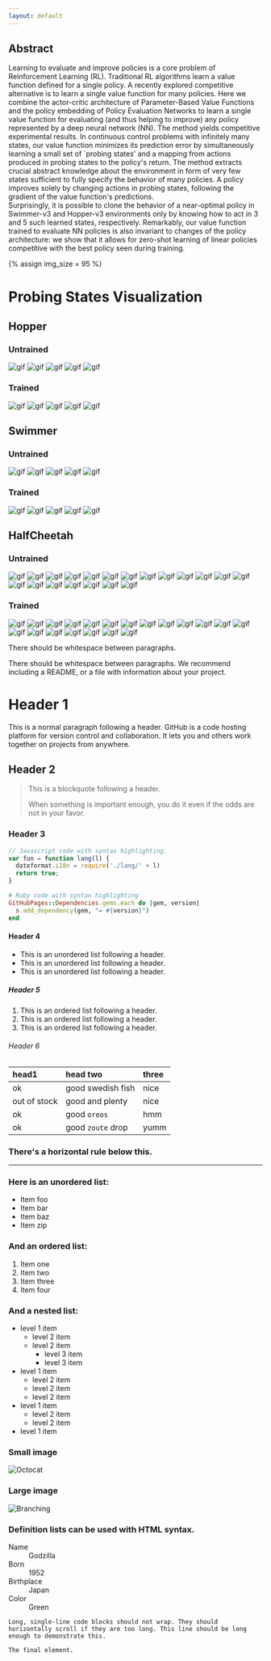 ```yaml
---
layout: default
---
```


## Abstract

Learning to evaluate and improve policies is a core problem of Reinforcement Learning (RL). 
Traditional RL algorithms learn a value function defined for a single policy. 
A recently explored competitive alternative is to learn a single value function for many policies. 
Here we combine the actor-critic architecture of Parameter-Based Value Functions and the policy embedding of Policy Evaluation Networks to learn a single value function for evaluating (and thus helping to improve) any policy represented by a deep neural network (NN). 
The method yields competitive experimental results. 
In continuous control problems with infinitely many states, our value function minimizes its prediction error by simultaneously learning a small set of  `probing states' and a mapping from actions produced in probing states to the policy's return. 
The method extracts crucial abstract knowledge about the environment in form of very few states sufficient to fully specify the behavior of many policies. 
A policy improves solely by changing actions in probing states, following the gradient of the value function's predictions.  
Surprisingly, it is possible to clone the behavior of a near-optimal policy in Swimmer-v3 and Hopper-v3 environments only by knowing how to act in 3 and 5 such learned states, respectively. 
Remarkably, our value function trained to evaluate NN policies is also invariant to changes of the policy architecture: we show that it allows for zero-shot learning of linear policies competitive with the best policy seen during training. 

{% assign img_size = 95 %}

# Probing States Visualization
## Hopper
### Untrained
<img src="/assets/gifs/Hopper_untrained/videono_act0.gif" width="{{img_size}}" height="{{img_size}}" alt="gif">
<img src="/assets/gifs/Hopper_untrained/videono_act1.gif" width="{{img_size}}" height="{{img_size}}" alt="gif">
<img src="/assets/gifs/Hopper_untrained/videono_act2.gif" width="{{img_size}}" height="{{img_size}}" alt="gif">
<img src="/assets/gifs/Hopper_untrained/videono_act3.gif" width="{{img_size}}" height="{{img_size}}" alt="gif">
<img src="/assets/gifs/Hopper_untrained/videono_act4.gif" width="{{img_size}}" height="{{img_size}}" alt="gif">

### Trained
<img src="/assets/gifs/Hopper_trained/videono_act0.gif" width="{{img_size}}" height="{{img_size}}" alt="gif">
<img src="/assets/gifs/Hopper_trained/videono_act1.gif" width="{{img_size}}" height="{{img_size}}" alt="gif">
<img src="/assets/gifs/Hopper_trained/videono_act2.gif" width="{{img_size}}" height="{{img_size}}" alt="gif">
<img src="/assets/gifs/Hopper_trained/videono_act3.gif" width="{{img_size}}" height="{{img_size}}" alt="gif">
<img src="/assets/gifs/Hopper_trained/videono_act4.gif" width="{{img_size}}" height="{{img_size}}" alt="gif">

## Swimmer
### Untrained
<img src="/assets/gifs/Swimmer_untrained/videono_act0.gif" width="{{img_size}}" height="{{img_size}}" alt="gif">
<img src="/assets/gifs/Swimmer_untrained/videono_act1.gif" width="{{img_size}}" height="{{img_size}}" alt="gif">
<img src="/assets/gifs/Swimmer_untrained/videono_act2.gif" width="{{img_size}}" height="{{img_size}}" alt="gif">
<img src="/assets/gifs/Swimmer_untrained/videono_act3.gif" width="{{img_size}}" height="{{img_size}}" alt="gif">
<img src="/assets/gifs/Swimmer_untrained/videono_act4.gif" width="{{img_size}}" height="{{img_size}}" alt="gif">

### Trained
<img src="/assets/gifs/Swimmer_trained/videono_act0.gif" width="{{img_size}}" height="{{img_size}}" alt="gif">
<img src="/assets/gifs/Swimmer_trained/videono_act1.gif" width="{{img_size}}" height="{{img_size}}" alt="gif">
<img src="/assets/gifs/Swimmer_trained/videono_act2.gif" width="{{img_size}}" height="{{img_size}}" alt="gif">
<img src="/assets/gifs/Swimmer_trained/videono_act3.gif" width="{{img_size}}" height="{{img_size}}" alt="gif">
<img src="/assets/gifs/Swimmer_trained/videono_act4.gif" width="{{img_size}}" height="{{img_size}}" alt="gif">

## HalfCheetah
### Untrained
<img src="/assets/gifs/HC_untrained/videono_act0.gif" width="{{img_size}}" height="{{img_size}}" alt="gif">
<img src="/assets/gifs/HC_untrained/videono_act1.gif" width="{{img_size}}" height="{{img_size}}" alt="gif">
<img src="/assets/gifs/HC_untrained/videono_act2.gif" width="{{img_size}}" height="{{img_size}}" alt="gif">
<img src="/assets/gifs/HC_untrained/videono_act3.gif" width="{{img_size}}" height="{{img_size}}" alt="gif">
<img src="/assets/gifs/HC_untrained/videono_act4.gif" width="{{img_size}}" height="{{img_size}}" alt="gif">
<img src="/assets/gifs/HC_untrained/videono_act5.gif" width="{{img_size}}" height="{{img_size}}" alt="gif">
<img src="/assets/gifs/HC_untrained/videono_act6.gif" width="{{img_size}}" height="{{img_size}}" alt="gif">
<img src="/assets/gifs/HC_untrained/videono_act7.gif" width="{{img_size}}" height="{{img_size}}" alt="gif">
<img src="/assets/gifs/HC_untrained/videono_act8.gif" width="{{img_size}}" height="{{img_size}}" alt="gif">
<img src="/assets/gifs/HC_untrained/videono_act9.gif" width="{{img_size}}" height="{{img_size}}" alt="gif">
<img src="/assets/gifs/HC_untrained/videono_act10.gif" width="{{img_size}}" height="{{img_size}}" alt="gif">
<img src="/assets/gifs/HC_untrained/videono_act11.gif" width="{{img_size}}" height="{{img_size}}" alt="gif">
<img src="/assets/gifs/HC_untrained/videono_act12.gif" width="{{img_size}}" height="{{img_size}}" alt="gif">
<img src="/assets/gifs/HC_untrained/videono_act13.gif" width="{{img_size}}" height="{{img_size}}" alt="gif">
<img src="/assets/gifs/HC_untrained/videono_act14.gif" width="{{img_size}}" height="{{img_size}}" alt="gif">
<img src="/assets/gifs/HC_untrained/videono_act15.gif" width="{{img_size}}" height="{{img_size}}" alt="gif">
<img src="/assets/gifs/HC_untrained/videono_act16.gif" width="{{img_size}}" height="{{img_size}}" alt="gif">
<img src="/assets/gifs/HC_untrained/videono_act17.gif" width="{{img_size}}" height="{{img_size}}" alt="gif">
<img src="/assets/gifs/HC_untrained/videono_act18.gif" width="{{img_size}}" height="{{img_size}}" alt="gif">
<img src="/assets/gifs/HC_untrained/videono_act19.gif" width="{{img_size}}" height="{{img_size}}" alt="gif">

### Trained
<img src="/assets/gifs/HC_trained/videono_act0.gif" width="{{img_size}}" height="{{img_size}}" alt="gif">
<img src="/assets/gifs/HC_trained/videono_act1.gif" width="{{img_size}}" height="{{img_size}}" alt="gif">
<img src="/assets/gifs/HC_trained/videono_act2.gif" width="{{img_size}}" height="{{img_size}}" alt="gif">
<img src="/assets/gifs/HC_trained/videono_act3.gif" width="{{img_size}}" height="{{img_size}}" alt="gif">
<img src="/assets/gifs/HC_trained/videono_act4.gif" width="{{img_size}}" height="{{img_size}}" alt="gif">
<img src="/assets/gifs/HC_trained/videono_act5.gif" width="{{img_size}}" height="{{img_size}}" alt="gif">
<img src="/assets/gifs/HC_trained/videono_act6.gif" width="{{img_size}}" height="{{img_size}}" alt="gif">
<img src="/assets/gifs/HC_trained/videono_act7.gif" width="{{img_size}}" height="{{img_size}}" alt="gif">
<img src="/assets/gifs/HC_trained/videono_act8.gif" width="{{img_size}}" height="{{img_size}}" alt="gif">
<img src="/assets/gifs/HC_trained/videono_act9.gif" width="{{img_size}}" height="{{img_size}}" alt="gif">
<img src="/assets/gifs/HC_trained/videono_act10.gif" width="{{img_size}}" height="{{img_size}}" alt="gif">
<img src="/assets/gifs/HC_trained/videono_act11.gif" width="{{img_size}}" height="{{img_size}}" alt="gif">
<img src="/assets/gifs/HC_trained/videono_act12.gif" width="{{img_size}}" height="{{img_size}}" alt="gif">
<img src="/assets/gifs/HC_trained/videono_act13.gif" width="{{img_size}}" height="{{img_size}}" alt="gif">
<img src="/assets/gifs/HC_trained/videono_act14.gif" width="{{img_size}}" height="{{img_size}}" alt="gif">
<img src="/assets/gifs/HC_trained/videono_act15.gif" width="{{img_size}}" height="{{img_size}}" alt="gif">
<img src="/assets/gifs/HC_trained/videono_act16.gif" width="{{img_size}}" height="{{img_size}}" alt="gif">
<img src="/assets/gifs/HC_trained/videono_act17.gif" width="{{img_size}}" height="{{img_size}}" alt="gif">
<img src="/assets/gifs/HC_trained/videono_act18.gif" width="{{img_size}}" height="{{img_size}}" alt="gif">
<img src="/assets/gifs/HC_trained/videono_act19.gif" width="{{img_size}}" height="{{img_size}}" alt="gif">



There should be whitespace between paragraphs.

There should be whitespace between paragraphs. We recommend including a README, or a file with information about your project.

# Header 1

This is a normal paragraph following a header. GitHub is a code hosting platform for version control and collaboration. It lets you and others work together on projects from anywhere.

## Header 2

> This is a blockquote following a header.
>
> When something is important enough, you do it even if the odds are not in your favor.

### Header 3

```js
// Javascript code with syntax highlighting.
var fun = function lang(l) {
  dateformat.i18n = require('./lang/' + l)
  return true;
}
```

```ruby
# Ruby code with syntax highlighting
GitHubPages::Dependencies.gems.each do |gem, version|
  s.add_dependency(gem, "= #{version}")
end
```

#### Header 4

*   This is an unordered list following a header.
*   This is an unordered list following a header.
*   This is an unordered list following a header.

##### Header 5

1.  This is an ordered list following a header.
2.  This is an ordered list following a header.
3.  This is an ordered list following a header.

###### Header 6

| head1        | head two          | three |
|:-------------|:------------------|:------|
| ok           | good swedish fish | nice  |
| out of stock | good and plenty   | nice  |
| ok           | good `oreos`      | hmm   |
| ok           | good `zoute` drop | yumm  |

### There's a horizontal rule below this.

* * *

### Here is an unordered list:

*   Item foo
*   Item bar
*   Item baz
*   Item zip

### And an ordered list:

1.  Item one
1.  Item two
1.  Item three
1.  Item four

### And a nested list:

- level 1 item
  - level 2 item
  - level 2 item
    - level 3 item
    - level 3 item
- level 1 item
  - level 2 item
  - level 2 item
  - level 2 item
- level 1 item
  - level 2 item
  - level 2 item
- level 1 item

### Small image

![Octocat](https://github.githubassets.com/images/icons/emoji/octocat.png)

### Large image

![Branching](https://guides.github.com/activities/hello-world/branching.png)


### Definition lists can be used with HTML syntax.

<dl>
<dt>Name</dt>
<dd>Godzilla</dd>
<dt>Born</dt>
<dd>1952</dd>
<dt>Birthplace</dt>
<dd>Japan</dd>
<dt>Color</dt>
<dd>Green</dd>
</dl>

```
Long, single-line code blocks should not wrap. They should horizontally scroll if they are too long. This line should be long enough to demonstrate this.
```

```
The final element.
```
